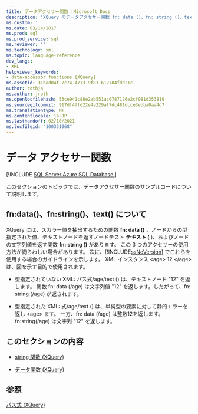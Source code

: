 ```yaml
---
title: データアクセサー関数 |Microsoft Docs
description: 'XQuery のデータアクセサー関数 fn: data ()、fn: string ()、text () を使用する方法について説明します。'
ms.custom: ''
ms.date: 03/14/2017
ms.prod: sql
ms.prod_service: sql
ms.reviewer: ''
ms.technology: xml
ms.topic: language-reference
dev_langs:
- XML
helpviewer_keywords:
- data-accessor functions [XQuery]
ms.assetid: 31bad04f-7c74-4773-9f83-612704fdd21c
author: rothja
ms.author: jroth
ms.openlocfilehash: 53ce941c88e2ab551ac0787126e2cf981d353819
ms.sourcegitcommit: 917df4ffd22e4a229af7dc481dcce3ebba0aa4d7
ms.translationtype: MT
ms.contentlocale: ja-JP
ms.lasthandoff: 02/10/2021
ms.locfileid: "100351068"
---
```

# <a name="data-accessor-functions"></a>データ アクセサー関数
[!INCLUDE [SQL Server Azure SQL Database ](../includes/applies-to-version/sqlserver.md)]

  このセクションのトピックでは、データアクセサー関数のサンプルコードについて説明します。  
  
## <a name="understanding-fndata-fnstring-and-text"></a>fn:data()、fn:string()、text() について  
 XQuery には、スカラー値を抽出するための関数 **fn: data ()** 、ノードからの型指定された値、テキストノードを返すノードテスト **テキスト (** )、およびノードの文字列値を返す関数 **fn: string ()** があります。 この 3 つのアクセサーの使用方法が紛らわしい場合があります。 次に、[!INCLUDE[ssNoVersion](../includes/ssnoversion-md.md)] でこれらを使用する場合のガイドラインを示します。 XML インスタンス \<age> 12 \</age> は、図を示す目的で使用されます。  
  
-   型指定されていない XML: パス式/age/text () は、テキストノード "12" を返します。 関数 fn: data (/age) は文字列値 "12" を返します。したがって、fn: string (/age) が返されます。  
  
-   型指定された XML: 式/age/text () は、単純型の要素に対して静的エラーを返し \<age> ます。 一方、fn: data (/age) は整数12を返します。 fn:string(/age) は文字列 "12" を返します。  
  
## <a name="in-this-section"></a>このセクションの内容  
  
-   [string 関数 &#40;XQuery&#41;](../xquery/data-accessor-functions-string-xquery.md)  
  
-   [データ関数 &#40;XQuery&#41;](../xquery/data-accessor-functions-data-xquery.md)  
  
## <a name="see-also"></a>参照  
 [パス式 &#40;XQuery&#41;](../xquery/path-expressions-xquery.md)  
  
  
